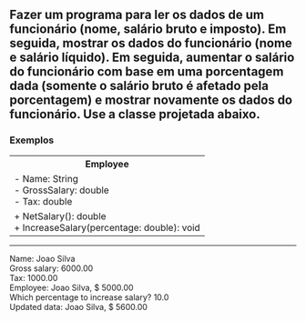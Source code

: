<div>
  <h2>
    Fazer um programa para ler os dados de um funcionário (nome, salário bruto e imposto). Em seguida, mostrar os dados do funcionário (nome e salário líquido). Em seguida, aumentar o salário do funcionário com base em uma porcentagem dada (somente o salário bruto é afetado pela porcentagem) e mostrar novamente os dados do funcionário. Use a classe projetada abaixo.
  </h2>

  <h3>Exemplos</h3>    
    <table>
        <tr>
            <th>Employee</th>
        </tr>
        <tr>
            <td>
                - Name: String<br>
                - GrossSalary: double <br>
                - Tax: double
            </td>
        </tr>
        <tr>
            <td>
                + NetSalary(): double<br>
                + IncreaseSalary(percentage: double): void
            </td>
        </tr>
    </table>
<hr>
  <p>
    Name: Joao Silva <br>
    Gross salary: 6000.00 <br>
    Tax: 1000.00 <br>
    Employee: Joao Silva, $ 5000.00 <br>
    Which percentage to increase salary? 10.0 <br>
    Updated data: Joao Silva, $ 5600.00 <br>
  </p>
</div>